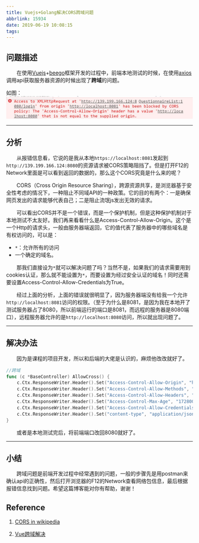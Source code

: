```yaml
---
title: Vuejs+Golang解决CORS跨域问题
abbrlink: 15934
date: 2019-06-19 10:08:15
tags:
---
```


## 问题描述

&emsp;&emsp;在使用[Vuejs](https://vuejs.org/)+[beego](https://github.com/astaxie/beego)框架开发的过程中，前端本地测试的时候，在使用[axios](<https://github.com/axios/axios>)调用api获取服务器资源的时候出现了**跨域**的问题。

<!-- more -->

如图：![CORSIssue1](/images/CORSIssue1.jpg)

---

## 分析

&emsp;&emsp;从报错信息看，它说的是我从本地`https://localhost:8081`发起到`http://139.199.166.124:8080`的资源请求被CORS策略阻挡了。但是打开F12的Network里面是可以看到返回的数据的，那么这个CORS究竟是什么来的呢？

&emsp;&emsp;CORS（Cross Origin Resource Sharing），跨源资源共享，是浏览器基于安全性考虑的情况下，一种阻止不同域API的一种政策。它的目的有两个：一是确保网页发出的请求能够代表自己；二是阻止流氓js发出无效的请求。

&emsp;&emsp;可以看出CORS并不是一个错误，而是一个保护机制，但是这种保护机制对于本地测试不太友好。我们再来看看什么是Access-Control-Allow-Origin。这个是一个Http的请求头，一般由服务器端返回，它的值代表了服务器中的哪些域名是有权访问的，可以是：

+ `*`：允许所有的访问
+ 一个确定的域名。

&emsp;&emsp;那我们直接设为`*`就可以解决问题了吗？当然不是，如果我们的请求需要用到cookies认证，那么就不能设置为`*`，而要设置为经过安全认证的域名！同时还需要设置Access-Control-Allow-Credentials为True。

&emsp;&emsp;经过上面的分析，上面的错误就很明显了，因为服务器端没有给我一个允许`http://localhost:8081`访问的权限。（至于为什么是8081，是因为我在本地开了测试服务器占了8080，所以前端运行的端口是8081，而远程的服务器是8080端口），远程服务器允许的是`http://localhost:8080`访问，所以就出现问题了。

---

## 解决办法

&emsp;&emsp;因为是课程的项目开发，所以和后端的大佬是认识的，麻烦他改改就好了。

```go
//跨域
func (c *BaseController) AllowCross() {
    c.Ctx.ResponseWriter.Header().Set("Access-Control-Allow-Origin", "http://localhost:8080, http://localhost:8081")       //允许访问源
    c.Ctx.ResponseWriter.Header().Set("Access-Control-Allow-Methods", "POST, GET, PUT, OPTIONS")    //允许post访问
    c.Ctx.ResponseWriter.Header().Set("Access-Control-Allow-Headers", "Content-Type,Authorization") //header的类型
    c.Ctx.ResponseWriter.Header().Set("Access-Control-Max-Age", "1728000")
    c.Ctx.ResponseWriter.Header().Set("Access-Control-Allow-Credentials", "true")
    c.Ctx.ResponseWriter.Header().Set("content-type", "application/json") //返回数据格式是json
}
```

&emsp;&emsp;或者是本地测试完后，将前端端口改回8080就好了。

---

## 小结

&emsp;&emsp;跨域问题是前端开发过程中经常遇到的问题，一般的步骤先是用postman来确认api的正确性，然后打开浏览器的F12的Network查看网络包信息，最后根据报错信息找到问题。希望这篇博客能对你有帮助，谢谢！

## Reference

1. [CORS in wikipedia](https://en.wikipedia.org/wiki/Cross-origin_resource_sharing)

2. [Vue跨域解决](https://www.cnblogs.com/lrj567/p/6141209.html)